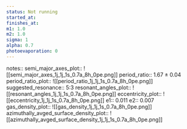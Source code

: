 ```yaml
---
status: Not running
started_at:
finishes_at:
m1: 1.0
m2: 1.0
sigma: 1
alpha: 0.7
photoevaporation: 0
---
```


notes::
semi_major_axes_plot:: ![[semi_major_axes_1j_1j_1s_0.7a_8h_0pe.png]]
period_ratio:: 1.67 ± 0.04
period_ratio_plot:: ![[period_ratio_1j_1j_1s_0.7a_8h_0pe.png]]
suggested_resonance:: 5:3
resonant_angles_plot:: ![[resonant_angles_1j_1j_1s_0.7a_8h_0pe.png]]
eccentricity_plot:: ![[eccentricity_1j_1j_1s_0.7a_8h_0pe.png]]
e1:: 0.011
e2:: 0.007
gas_density_plot:: ![[gas_density_1j_1j_1s_0.7a_8h_0pe.png]]
azimuthally_avged_surface_density_plot:: ![[azimuthally_avged_surface_density_1j_1j_1s_0.7a_8h_0pe.png]]
